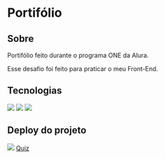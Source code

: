 <h1>Portifólio</h1>

<h2>Sobre</h2>
<p>Portifólio feito durante o programa ONE da Alura.</p>
<p>Esse desafio foi feito para praticar o meu Front-End.</p>

## Tecnologias
<div>
  <img src="https://img.shields.io/badge/HTML-239120?style=for-the-badge&logo=html5&logoColor=white">
  <img src="https://img.shields.io/badge/CSS-239120?&style=for-the-badge&logo=css3&logoColor=white">
  <img src="https://img.shields.io/badge/JavaScript-F7DF1E?style=for-the-badge&logo=javascript&logoColor=black">
</div>


<h2>Deploy do projeto</h2>
<img src="assets/Captura de tela de 2024-02-07 21-23-38.png">
<a href="https://ana-cassia-invernizzi.github.io/nlw-expert-quiz/">Quiz</a>
